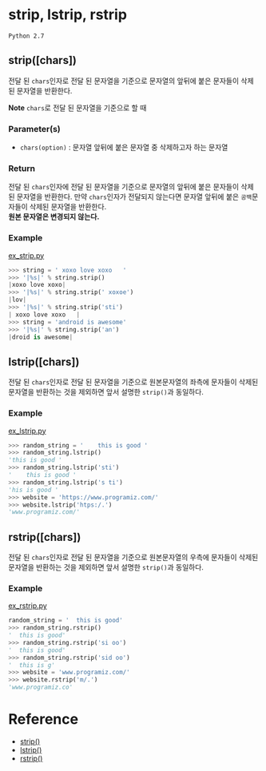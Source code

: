 # strip, lstrip, rstrip 

`Python 2.7`

## strip([chars])

전달 된 `chars`인자로 전달 된 문자열을 기준으로 문자열의 앞뒤에 붙은 문자들이 삭제된 문자열을 반환한다.  

**Note**
`chars`로 전달 된 문자열을 기준으로 할 때 

### Parameter(s)

* `chars(option)` : 문자열 앞뒤에 붙은 문자열 중 삭제하고자 하는 문자열

### Return

전달 된 `chars`인자에 전달 된 문자열을 기준으로 문자열의 앞뒤에 붙은 문자들이 삭제된 문자열을 반환한다. 만약 `chars`인자가 전달되지 않는다면 문자열 앞뒤에 붙은 `공백`문자들이 삭제된 문자열을 반환한다.  
**원본 문자열은 변경되지 않는다.**

### Example

[ex_strip.py](./ex_strip.py)
```python
>>> string = ' xoxo love xoxo   '
>>> '|%s|' % string.strip()
|xoxo love xoxo|
>>> '|%s|' % string.strip(' xoxoe')
|lov|
>>> '|%s|' % string.strip('sti')
| xoxo love xoxo   |
>>> string = 'android is awesome'
>>> '|%s|' % string.strip('an')
|droid is awesome|
```

## lstrip([chars])

전달 된 `chars`인자로 전달 된 문자열을 기준으로 원본문자열의 좌측에 문자들이 삭제된 문자열을 반환하는 것을 제외하면 앞서 설명한 `strip()`과 동일하다.   

### Example

[ex_lstrip.py](./ex_strip.py)
```python
>>> random_string = '    this is good '
>>> random_string.lstrip()
'this is good '
>>> random_string.lstrip('sti')
'    this is good '
>>> random_string.lstrip('s ti')
'his is good '
>>> website = 'https://www.programiz.com/'
>>> website.lstrip('htps:/.')
'www.programiz.com/'
```

## rstrip([chars])

전달 된 `chars`인자로 전달 된 문자열을 기준으로 원본문자열의 우측에 문자들이 삭제된 문자열을 반환하는 것을 제외하면 앞서 설명한 `strip()`과 동일하다.  

### Example

[ex_rstrip.py](./ex_rstrip.py)
```python
random_string = '  this is good'
>>> random_string.rstrip()
'  this is good'
>>> random_string.rstrip('si oo')
'  this is good'
>>> random_string.rstrip('sid oo')
'  this is g'
>>> website = 'www.programiz.com/'
>>> website.rstrip('m/.')
'www.programiz.co'
```

# Reference

* [strip()](https://www.programiz.com/python-programming/methods/string/strip)
* [lstrip()](https://www.programiz.com/python-programming/methods/string/lstrip)
* [rstrip()](https://www.programiz.com/python-programming/methods/string/rstrip)